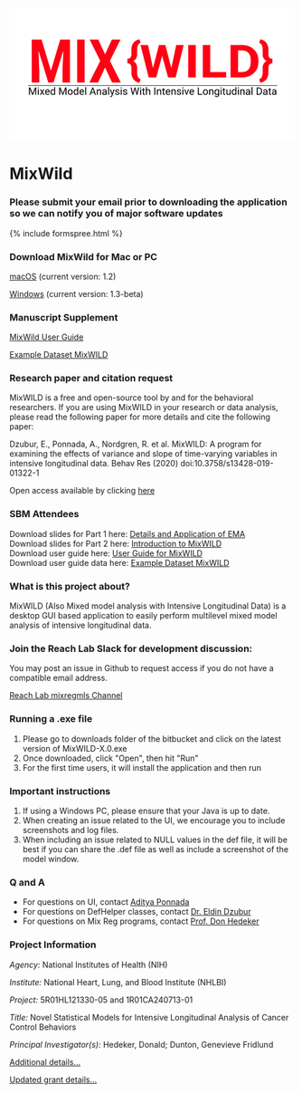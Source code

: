 
![png](MixWILDLogoResized.png)

# MixWild #

### Please submit your email prior to downloading the application so we can notify you of major software updates ###
{% include formspree.html %}



### Download MixWild for Mac or PC ###
[macOS](https://github.com/reach-lab/MixWildGUI/releases/download/v1.2/MixWILD.app.zip) (current version: 1.2)

[Windows](https://github.com/reach-lab/MixWildGUI/releases/download/1.3-beta/MixWILD-1.3-beta.exe) (current version: 1.3-beta)

### Manuscript Supplement ###
[MixWild User Guide](/MixWild_User_Guide.pdf)

[Example Dataset MixWILD](/Mixwild_example_data.csv)

### Research paper and citation request ###
MixWILD is a free and open-source tool by and for the behavioral researchers. If you are using MixWILD in your research or data analysis, please read the following paper for more details and cite the following paper:

Dzubur, E., Ponnada, A., Nordgren, R. et al. MixWILD: A program for examining the effects of variance and slope of time-varying variables in intensive longitudinal data. Behav Res (2020) doi:10.3758/s13428-019-01322-1

Open access available by clicking [here](https://link.springer.com/article/10.3758/s13428-019-01322-1?wt_mc=Internal.Event.1.SEM.ArticleAuthorOnlineFirst&utm_source=ArticleAuthorContributingOnlineFirst&utm_medium=email&utm_content=AA_en_06082018&ArticleAuthorContributingOnlineFirst_20200103#citeas) 

### SBM Attendees ###

Download slides for Part 1 here: [Details and Application of EMA](/SBM_Part_1.pdf)
<br/>
Download slides for Part 2 here: [Introduction to MixWILD](https://hedeker-sites.uchicago.edu/sites/hedeker.uchicago.edu/files/uploads/SBM_MixWild.pdf)
<br/>
Download user guide here: [User Guide for MixWILD](https://hedeker-sites.uchicago.edu/sites/hedeker.uchicago.edu/files/uploads/MIXWILD%20Program%20User%20guide%20v040618.pdf)
<br/>
Download user guide data here: [Example Dataset MixWILD](/Mixwild_example_data.csv)


### What is this project about? ###
MixWILD (Also Mixed model analysis with Intensive Longitudinal Data) is a desktop GUI based application to easily perform multilevel mixed model analysis of intensive longitudinal data.

### Join the Reach Lab Slack for development discussion: ###

You may post an issue in Github to request access if you do not have a compatible email address.

[Reach Lab mixregmls Channel](https://uscreachlab.slack.com/messages/mixregmls_gui/)

### Running a .exe file ###
1. Please go to downloads folder of the bitbucket and click on the latest version of MixWILD-X.0.exe
2. Once downloaded, click "Open", then hit "Run"
3. For the first time users, it will install the application and then run

### Important instructions ###
1. If using a Windows PC, please ensure that your Java is up to date.
2. When creating an issue related to the UI, we encourage you to include screenshots and log files.
3. When including an issue related to NULL values in the def file, it will be best if you can share the .def file as well as include a screenshot of the model window.

### Q and A ###
- For questions on UI, contact [Aditya Ponnada](mailto:ponnada.a@husky.neu.edu)
- For questions on DefHelper classes, contact [Dr. Eldin Dzubur](mailto:dzubur@usc.edu)
- For questions on Mix Reg programs, contact [Prof. Don Hedeker](mailto:DHedeker@health.bsd.uchicago.edu)

### Project Information ###
*Agency:* National Institutes of Health (NIH)

*Institute:* National Heart, Lung, and Blood Institute (NHLBI)

*Project:* 5R01HL121330-05 and 1R01CA240713-01

*Title:* Novel Statistical Models for Intensive Longitudinal Analysis of Cancer Control Behaviors

*Principal Investigator(s):* Hedeker, Donald; Dunton, Genevieve Fridlund

[Additional details...](https://projectreporter.nih.gov/project_info_details.cfm?aid=9268804&icde=0)

[Updated grant details...](https://projectreporter.nih.gov/project_info_details.cfm?aid=9803376&icde=47317498)
